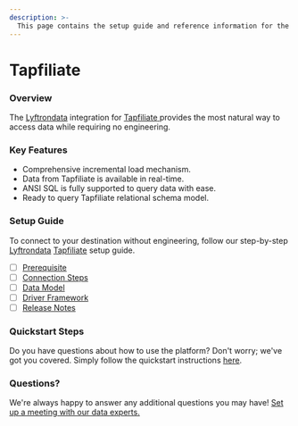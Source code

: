 ```yaml
---
description: >-
  This page contains the setup guide and reference information for the Tapfiliate source connector.
---
```


# Tapfiliate

### Overview

The [Lyftrondata](https://www.lyftrondata.com/) integration for [Tapfiliate](https://www.lyftrondata.com/integration/tapfiliate/)[ ](https://www.lyftrondata.com/integration/tapfiliate/)provides the most natural way to access data while requiring no engineering.

### Key Features

* Comprehensive incremental load mechanism.
* Data from Tapfiliate is available in real-time.&#x20;
* ANSI SQL is fully supported to query data with ease.
* Ready to query Tapfiliate relational schema model.

### Setup Guide

To connect to your destination without engineering, follow our step-by-step [Lyftrondata](https://www.lyftrondata.com/)  [Tapfiliate](https://www.lyftrondata.com/integration/tapfiliate/) setup guide.

* [ ] [Prerequisite](../../marketing-analytics/tapfiliate/prerequisite.md)
* [ ] [Connection Steps](../../marketing-analytics/tapfiliate/connection-steps.md)
* [ ] [Data Model](../../marketing-analytics/tapfiliate/data-model/)
* [ ] [Driver Framework](../../marketing-analytics/tapfiliate/driver-framework/)
* [ ] [Release Notes](../../marketing-analytics/tapfiliate/release-notes.md)

### Quickstart Steps

Do you have questions about how to use the platform? Don't worry; we've got you covered. Simply follow the quickstart instructions [here](../../../quickstart-steps.md).

### Questions? <a href="#questions" id="questions"></a>

We're always happy to answer any additional questions you may have! [Set up a meeting with our data experts.](https://www.lyftrondata.com/book-a-meeting/)

